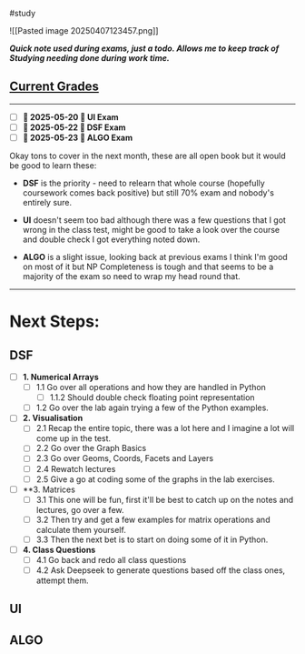 #study

![[Pasted image 20250407123457.png]]

***Quick note used during exams, just a todo. Allows me to keep track of Studying needing done during work time.***

## [Current Grades](https://docs.google.com/spreadsheets/d/1-sieE5A9rqvvKiDOweEl9r-t7FEglZ3Ofe6n-YjQF8M/edit?gid=0#gid=0)
---

- [ ] **📅 2025-05-20 🔺 UI Exam**
- [ ] **📅 2025-05-22 🔺 DSF Exam**
- [ ] **📅 2025-05-23 🔺 ALGO Exam**

Okay tons to cover in the next month, these are all open book but it would be good to learn these:

- **DSF** is the priority - need to relearn that whole course (hopefully coursework comes back positive) but still 70% exam and nobody's entirely sure. 

- **UI** doesn't seem too bad although there was a few questions that I got wrong in the class test, might be good to take a look over the course and double check I got everything noted down.

- **ALGO** is a slight issue, looking back at previous exams I think I'm good on most of it but NP Completeness is tough and that seems to be a majority of the exam so need to wrap my head round that.

---

# Next Steps:

## DSF

- [ ] **1. Numerical Arrays**
	- [ ] 1.1 Go over all operations and how they are handled in Python
		- [ ] 1.1.2 Should double check floating point representation
	- [ ] 1.2 Go over the lab again trying a few of the Python examples.

- [ ] **2. Visualisation**
	- [ ] 2.1 Recap the entire topic, there was a lot here and I imagine a lot will come up in the test.
	- [ ] 2.2 Go over the Graph Basics
	- [ ] 2.3 Go over Geoms, Coords, Facets and Layers
	- [ ] 2.4 Rewatch lectures
	- [ ] 2.5 Give a go at coding some of the graphs in the lab exercises.

- [ ] **3. Matrices
	- [ ] 3.1 This one will be fun, first it'll be best to catch up on the notes and lectures, go over a few.
	- [ ] 3.2 Then try and get a few examples for matrix operations and calculate them yourself.
	- [ ] 3.3 Then the next bet is to start on doing some of it in Python.

- [ ] **4. Class Questions**
	- [ ] 4.1 Go back and redo all class questions
	- [ ] 4.2 Ask Deepseek to generate questions based off the class ones, attempt them.

## UI

## ALGO